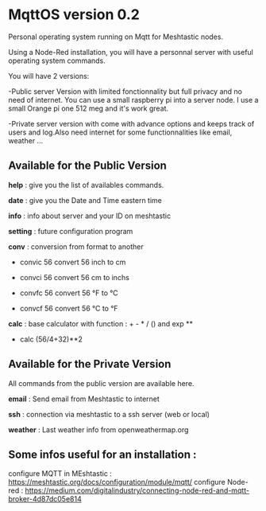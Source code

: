 # MqttOS version 0.2
Personal operating system running on Mqtt for Meshtastic nodes.

Using a Node-Red installation, you will have a personnal server with useful operating system commands.

You will have 2 versions:

-Public server Version with limited fonctionnality but full privacy and no need of internet. 
       You can use a small raspberry pi into a server node. I use a small Orange pi one 512 meg and it's work great.
       
-Private server version with come with advance options and keeps track of users and log.Also need internet for some functionnalities like email, weather ...

## Available for the Public Version

  **help** : give you the list of availables commands.
  
  **date** : give you the Date and Time eastern time
  
  **info** : info about server and your ID on meshtastic
  
  **setting** : future configuration program
  
  **conv** : conversion from format to another
  
  - convic 56  convert 56 inch to cm
  
  - convci 56  convert 56 cm to inchs
  
  - convfc 56  convert 56 °F to °C
  
  - convcf 56  convert 56 °C to °F
  
  **calc** : base calculator with function : + -  * / () and exp **
  
  - calc  (56/4+32)**2

## Available for the Private Version

  All commands from the public version are available here.

  **email** : Send email from Meshtastic to internet

  **ssh**  :  connection via meshtastic to a ssh server (web or local)

  **weather** :  Last weather info from openweathermap.org
  

## Some infos useful for an installation :

configure MQTT in MEshtastic : https://meshtastic.org/docs/configuration/module/mqtt/
configure Node-red : https://medium.com/digitalindustry/connecting-node-red-and-mqtt-broker-4d87dc05e814
